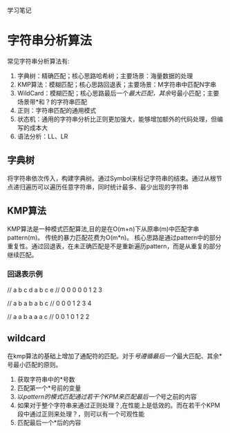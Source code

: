 学习笔记
# 字符串分析算法
常见字符串分析算法有:
1. 字典树：精确匹配；核心思路哈希树；主要场景：海量数据的处理
2. KMP算法：模糊匹配；核心思路回退表；主要场景：M字符串中匹配N字串
3. WildCard：模糊匹配；核心思路最后一个*最大匹配，其余*号最小匹配；主要场景带*和？的字符串匹配
4. 正则：字符串匹配的通用模式
5. 状态机：通用的字符串分析比正则更加强大，能够增加额外的代码处理​，但编写的成本大
6. ​语法分析：LL、LR
## 字典树
将字符串依次传入，构建字典树。通过Symbol来标记字符串的结束。通过从根节点递归遍历可以遍历任意字符串，同时统计最多、最少出现的字符串
## KMP算法
KMP算法是一种模式匹配算法,目的是在O(m+n)下从原串(m)中匹配字串pattern(m)。
传统的暴力匹配花费为O(m*n)。
核心思路是通过pattern中的部分重复性。通过回退表，在未正确匹配是不是重新遍历pattern，而是从重复的部分继续匹配。
### 回退表示例
// a b c d a b c e
// 0 0 0 0 0 1 2 3

// a b a b a b c
// 0 0 0 1 2 3 4 

// a a b a a a c
// 0 0 1 0 1 2 2
## wildcard
在kmp算法的基础上增加了通配符的匹配。对于*号遵循最后一个*最大匹配、其余*号最小匹配的原则。
1. 获取字符串中的*号数
2. 匹配第一个*号前的变量
3. 以*pattern的模式匹配通过若干个KPM来匹配最后一个*号之前的内容
4. 如果对于整个字符串来通过正则处理？,在性能上是低效的。而在若干个KPM段中通过正则来处理？，则可以有一个可观性能
5. 匹配最后一个*后的内容
